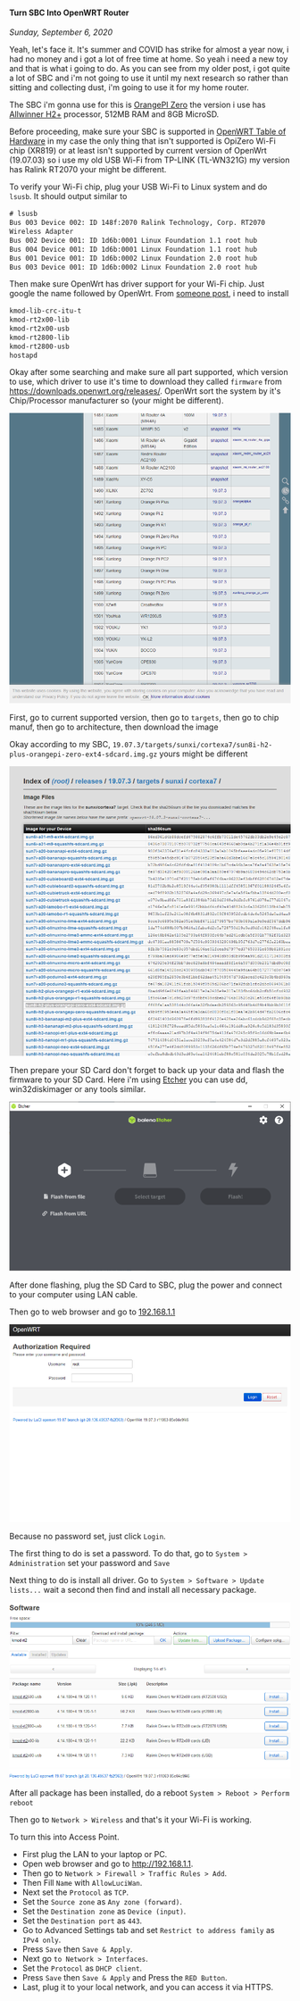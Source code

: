 #### Turn SBC Into OpenWRT Router
_Sunday, September 6, 2020_

Yeah, let's face it. It's summer and COVID has strike for almost a year now, i had no money 
and i got a lot of free time at home. So yeah i need a new toy and that is what i going to do. 
As you can see from my older post, i got quite a lot of SBC and i'm not going to use it until 
my next research so rather than sitting and collecting dust, i'm going to use it for my home router.

The SBC i'm gonna use for this is [OrangePI Zero](https://linux-sunxi.org/Xunlong_Orange_Pi_Zero) the version 
i use has [Allwinner H2+](http://linux-sunxi.org/H2%2B#Variants) processor, 512MB RAM and 8GB MicroSD.

Before proceeding, make sure your SBC is supported in [OpenWRT Table of Hardware](https://openwrt.org/toh/start) 
in my case the only thing that isn't supported is OpiZero Wi-Fi chip (XR819) or at least isn't supported by 
current version of OpenWrt (19.07.03) so i use my old USB Wi-Fi from TP-LINK (TL-WN321G) my version 
has Ralink RT2070 your might be different. 

To verify your Wi-Fi chip, plug your USB Wi-Fi to Linux system and do `lsusb`. It should output similar to 
```
# lsusb
Bus 003 Device 002: ID 148f:2070 Ralink Technology, Corp. RT2070 Wireless Adapter
Bus 002 Device 001: ID 1d6b:0001 Linux Foundation 1.1 root hub
Bus 004 Device 001: ID 1d6b:0001 Linux Foundation 1.1 root hub
Bus 001 Device 001: ID 1d6b:0002 Linux Foundation 2.0 root hub
Bus 003 Device 001: ID 1d6b:0002 Linux Foundation 2.0 root hub
```
Then make sure OpenWrt has driver support for your Wi-Fi chip. Just google the name followed by OpenWrt. 
From [someone post](https://forum.archive.openwrt.org/viewtopic.php?id=71340), i need to install
```
kmod-lib-crc-itu-t
kmod-rt2x00-lib
kmod-rt2x00-usb
kmod-rt2800-lib
kmod-rt2800-usb
hostapd
```

Okay after some searching and make sure all part supported, which version to use, which driver to use it's 
time to download they called `firmware` from <https://downloads.openwrt.org/releases/>. OpenWrt sort 
the system by it's Chip/Processor manufacturer so (your might be different). 
<div class="row">
	<div class="col-sm-3"></div>
	<div class="col-sm-6">
		<div class="img-thumbnail">
			<img class="img-fluid" loading="lazy" src="./posts/2020-09-06-turn-sbc-into-openwrt-router/1.png" alt="img">
		</div>
	</div>
	<div class="col-sm-3"></div>
</div>

First, go to current supported version, then go to `targets`, then go to chip manuf, then go to architecture, 
then download the image

Okay according to my SBC, `19.07.3/targets/sunxi/cortexa7/sun8i-h2-plus-orangepi-zero-ext4-sdcard.img.gz` 
yours might be different
<div class="row">
	<div class="col-sm-3"></div>
	<div class="col-sm-6">
		<div class="img-thumbnail">
			<img class="img-fluid" loading="lazy" src="./posts/2020-09-06-turn-sbc-into-openwrt-router/2.png" alt="img">
		</div>
	</div>
	<div class="col-sm-3"></div>
</div>

Then prepare your SD Card don't forget to back up your data and flash the firmware to your SD Card. Here i'm using 
[Etcher](https://www.balena.io/etcher/) you can use dd, win32diskimager or any tools similar.
<div class="row">
	<div class="col-sm-3"></div>
	<div class="col-sm-6">
		<div class="img-thumbnail">
			<img class="img-fluid" loading="lazy" src="./posts/2020-09-06-turn-sbc-into-openwrt-router/3.png" alt="img">
		</div>
	</div>
	<div class="col-sm-3"></div>
</div>

After done flashing, plug the SD Card to SBC, plug the power and connect to your computer using LAN cable.

Then go to web browser and go to [192.168.1.1](http://192.168.1.1)
<div class="row">
	<div class="col-sm-3"></div>
	<div class="col-sm-6">
		<div class="img-thumbnail">
			<img class="img-fluid" loading="lazy" src="./posts/2020-09-06-turn-sbc-into-openwrt-router/4.png" alt="img">
		</div>
	</div>
	<div class="col-sm-3"></div>
</div>

Because no password set, just click `Login`. 

The first thing to do is set a password. To do that, go to `System > Administration` set your password and `Save`

Next thing to do is install all driver. Go to `System > Software > Update lists...` wait a second then find and 
install all necessary package.
<div class="row">
	<div class="col-sm-3"></div>
	<div class="col-sm-6">
		<div class="img-thumbnail">
			<img class="img-fluid" loading="lazy" src="./posts/2020-09-06-turn-sbc-into-openwrt-router/5.png" alt="img">
		</div>
	</div>
	<div class="col-sm-3"></div>
</div>

After all package has been installed, do a reboot `System > Reboot > Perform reboot`

Then go to `Network > Wireless` and that's it your Wi-Fi is working.

To turn this into Access Point.
* First plug the LAN to your laptop or PC.
* Open web browser and go to <http://192.168.1.1>.
* Then go to `Network > Firewall > Traffic Rules > Add`.
* Then Fill `Name` with `AllowLuciWan`.
* Next set the `Protocol` as `TCP`.
* Set the `Source zone` as `Any zone (forward)`.
* Set the `Destination zone` as `Device (input)`.
* Set the `Destination port` as `443`.
* Go to Advanced Settings tab and set `Restrict to address family` as `IPv4 only`.
* Press `Save` then `Save & Apply`.
* Next go `to Network > Interfaces`.
* Set the `Protocol` as `DHCP client`.
* Press `Save` then `Save & Apply` and Press the `RED Button`.
* Last, plug it to your local network, and you can access it 
via HTTPS.